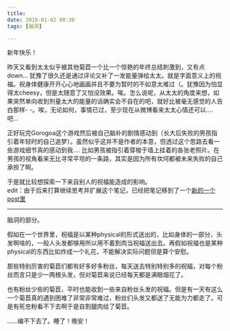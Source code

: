 ```yaml
---
title: 
date: 2018-01-02 00:30
tags: [脑洞]

---
```


新年快乐！

昨天又看到太太似乎被其他菊苣一个比一个惊艳的年终总结刺激到，又有点down... 犹豫了很久还是通过评论又补了一发能量弹给太太。就是字面意义上的祝福。祝身体健康开开心心地画画并且不要为暂时的不如意太难过（。犹豫因为怕显得太cheesy，但是太随意了又怕没效果。唉。怎么说呢，从太太的角度来想，如果突然单向收到剂量太大的能量的话确实会不自在的吧，就好比被毫无感觉的人告白那样- -。唉，无论如何，事情已过，至少现在从微博看来太太心情还可以.... 吧... 

正好玩完Gorogoa这个游戏然后被自己脑补的剧情感动到（长大后失败的男孩指引着年轻时的自己追梦）。虽然似乎这并不是作者的本意，但透过这个思路去看一些游戏细节真的感动到我.... 比如男孩被指引着穿梭于墙上挂着的各张老照片。在男孩的视角看来无比寻常平坦的一条路，其实是因为所有坎坷都被未来失败的自己承担了啊。

于是就比较想探索一下来自别人的祝福能造成的影响。  
edit：由于后来打算继续思考并扩展这个笔记，已经把笔记移到了一个[新的一个post里](https://miyehn.me/blog-zh/1515609144)

---

脑洞的部分。

假如在一个世界里，祝福是以某种physical的形式送出的，比如身体的一部分，头发啊啥的，一般人头发都够用所以用不着割肉当祝福送出去。再假如祝福也是某种physical的东西比如炸成一个礼花，不能解决实际问题但是算个安慰。

那些特别厉害的菊苣们都有好多好多粉丝，每天送去特别特别多的祝福，对每个粉丝而言只是少一两根头发，但对菊苣来说已经每天都是满眼烟花了。

也有粉丝少些的菊苣，平时也能收到一些来自粉丝头发的祝福。但是有一天有这么一个菊苣真的遇到困难了非常非常难过，粉丝们头发又都送了无能为力都走了。可是有死忠粉看不下去啊于是自割腿肉给了菊苣。

......编不下去了。睡了！晚安！